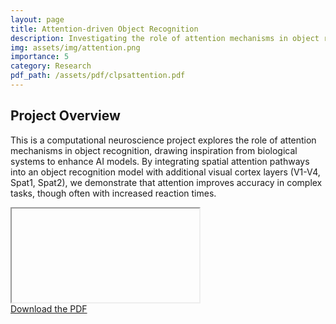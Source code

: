 ```yaml
---
layout: page
title: Attention-driven Object Recognition
description: Investigating the role of attention mechanisms in object recognition.
img: assets/img/attention.png
importance: 5
category: Research
pdf_path: /assets/pdf/clpsattention.pdf
---
```

<link rel="stylesheet" href="{{ '/assets/css/pdfresize.css' | relative_url }}">

## Project Overview

This is a computational neuroscience project explores the role of attention mechanisms in object recognition, drawing inspiration from biological systems to enhance AI models. By integrating spatial attention pathways into an object recognition model with additional visual cortex layers (V1-V4, Spat1, Spat2), we demonstrate that attention improves accuracy in complex tasks, though often with increased reaction times.

<div class="row mt-3">
    <div class="col-sm mt-3 mt-md-0">
        <div id="pdf-container" data-pdf-src="{{ page.pdf_path | relative_url }}">
            <iframe id="pdf-viewer"></iframe>
        </div>
    </div>
</div>

<div class="caption">
    <a href="{{ page.pdf_path | relative_url }}" target="_blank">Download the PDF</a>
</div>

<script src="{{ '/assets/js/pdfresize.js' | relative_url }}"></script>

<!-- ## External Link -->

<!-- For more information, visit the [project webpage]({{ page.webpage_link }}). -->